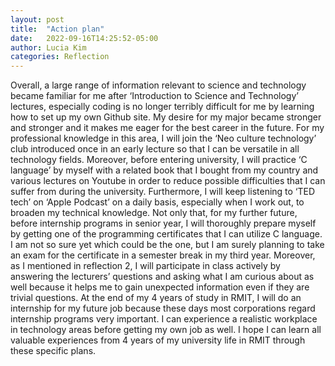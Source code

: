 ```yaml
---
layout: post
title:  "Action plan"
date:   2022-09-16T14:25:52-05:00
author: Lucia Kim
categories: Reflection
---
```


 Overall, a large range of information relevant to science and technology became familiar for me after ‘Introduction to Science and Technology’ lectures, especially coding is no longer terribly difficult for me by learning how to set up my own Github site. My desire for my major became stronger and stronger and it makes me eager for the best career in the future. For my professional knowledge in this area, I will join the ‘Neo culture technology’ club introduced once in an early lecture so that I can be versatile in all technology fields. Moreover, before entering university, I will practice ‘C language’ by myself with a related book that I bought from my country and various lectures on Youtube in order to reduce possible difficulties that I can suffer from during the university. Furthermore, I will keep listening to ‘TED tech’ on ‘Apple Podcast’ on a daily basis, especially when I work out, to broaden my technical knowledge. Not only that, for my further future, before internship programs in senior year, I will thoroughly prepare myself by getting one of the programming certificates that I can utilize C language. I am not so sure yet which could be the one, but I am surely planning to take an exam for the certificate in a semester break in my third year. Moreover, as I mentioned in reflection 2, I will participate in class actively by answering the lecturers’ questions and asking what I am curious about as well because it helps me to gain unexpected information even if they are trivial questions. At the end of my 4 years of study in RMIT, I will do an internship for my future job because these days most corporations regard internship programs very important. I can experience a realistic workplace in technology areas before getting my own job as well. I hope I can learn all valuable experiences from 4 years of my university life in RMIT through these specific plans.


















